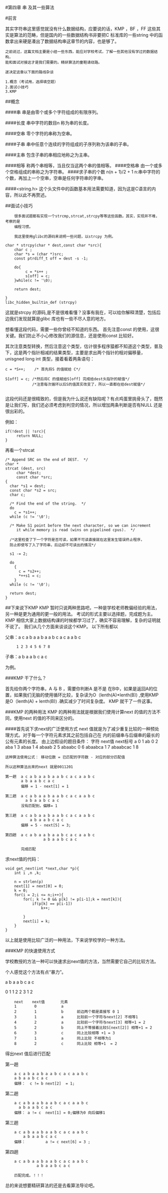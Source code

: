 #第四章   串 及其一些算法

#前言
 
   其实字符串这里感觉就没有什么数据结构，应要说的话，KMP ，BF ，FF 这些其实是算法的范畴，但是国内的一些数据结构书非要把C 标准库的一些string 中的函数拿出来硬是凑出了数据结构串这章节的内容，也是够了。
   
    之前说过，这篇文档主要是小结一些东西，能应对学校考试，了解一些其他没有学过的数据结构，
    能和面试对接这才是我们需要的。精研算法的童鞋请绕路。
    
    遂决定这章以下面的路线杂谈
    
    1.概念（考试用，选择填空题）
    2.面试小技巧
    3.KMP
    
    
##概念

####串
        串是由零个或多个字符组成的有限序列。
        
####长度
        串中字符的数目n 称为串的长度。
        
####空串
        零个字符的串称为空串。
  
####子串
        串中任意个连续的字符组成的子序列称为该串的子串。
        
####主串
        包含子串的串相应地称之为主串。
        
####相等
        称两个串相等，当且仅当这两个串的值相等。
####空格串
        由一个或多个空格组成的串称之为字符串。
####求子串的个数
        n(n + 1)/2 + 1   n:串中字符的个数，再加上一个空串，空串是任何字符串的字串。
        
####<string.h>
     这个头文件中的函数基本用法需要知道，因为这是C语言的内容，所以此不再赘述。
     
##面试小技巧

        很多面试题都有实现一个strcmp,strcat,strcpy等等这些函数。其实，实现并不难，考察的是
        编程习惯。
        
        我这里使用glibc的源码来说明一些问题，以strcpy 为例。
      
```
char * strcpy(char * dest,const char *src){
    char c ;
    char *s = (char *)src;
    const ptrdiff_t off = dest -s -1;
    
    do{
         c = *s++ ;
         s[off] = c;
    }while(c != '\0);
      
    return dest;
    
}
libc_hidden_builtin_def (strcpy)
```
这就是strcpy 的源码,是不是很难看懂？没事有我在，可以给你解释清楚，包括后边我们发现就算是glibc 库也有一些不尽人意的地方。

想看懂这段代码，需要一些你曾经不知道的东西。
首先注意const 的使用，这很关键。我们防止不小心修改我们的源信息，还是使用const 比较好。

其次注意类型转换，然后注意这个类型，估计很多程序猿都不知道这个类型，普及下，这是两个指针相减的结果类型，主要是求出两个指针的相对偏移量，unisgned long int 类型，接着看着两条语句：

```
c = *S++;    /* 首先将S 的值赋给 C*/

S[off] = c; /*然后将C 的值赋给S[off] 完成给dest头指针的赋值*/
            /*注意每次循环以后S的值其实改变了，所以一直都在给dest赋值*/
     
```
这段代码还是很精致的，但是我为什么说还有缺陷呢？有点鸡蛋里挑骨头了，既然是让我们写，我们还必须考虑到判空的情况，所以增加两条判断是否有NULL 还是很出彩的。

例如：
```
if(!dest || !src){
     return NULL;
}
```

再看一个strcat

```
/* Append SRC on the end of DEST.  */
char *
strcat (dest, src)
     char *dest;
     const char *src;
{
  char *s1 = dest;
  const char *s2 = src;
  char c;

  /* Find the end of the string.  */
  do
    c = *s1++;
  while (c != '\0');

  /* Make S1 point before the next character, so we can increment
     it while memory is read (wins on pipelined cpus).  */
     
  /*这里检查了下一个字符是否可读，如果不可读直接就在这里发生错误终止程序，
  防止即使写了入了字符串，后边却不可读出的情况*/
  
  s1 -= 2;

  do
    {
      c = *s2++;
      *++s1 = c;
    }
  while (c != '\0');

  return dest;
}
```


##下来说下KMP 
  KMP 暂时只说两种思路吧，一种是学校老师教偏经验的用法，另一种是更为通用的更一般的用法。
  考试的形式主要以选择题，完成题为主。
  KMP 相信大家上数据结构课的时候都学习过了，确实不容易理解，复杂的证明就不说了。
  我们从几个方面来谈谈这个KMP。 
  以下所有都以
  
       
  父串：a c a b a a b a a b  c  a  c  a  a  b  c
       
         1 2 3 4 5 6 7 8
  子串：a    b    a    a    b   c   a   c
  

  
为例。  
  
###KMP 干了什么？
  
  首先给你两个字符串，A 与 B ，需要你判断A 是不是 在B中，如果是返回A的位置，如果我们无脑的使用循环比较，复杂读为O（lenth(A)*lenth(B)) ,使用KMP是O（lenth(A) + lenth(B)) .确实减少了时间复杂度。
   KMP 就干了一件这事。
   
###KMP 的两种用法
   KMP 的两种用法就是根据我们使用计算next 的值的方法不同，使用next 的值的不同来区分的。
   
####首先说下求next的广泛使用方式
    next 值就是为了减少重复比较的一种预处理方式。对于每一个字符元素求其之前包括自己在
    内的前缀串与后缀串的最长的公有元素的长度。
    由上边假设的题目条件：
    字符       next值    next标号
    a          0           1
    ab         0           2
    aba        1           3
    abaa       1           4
    abaab      2           5
    abaabc     0           6
    abaabca    1           7
    abaabcac   1           8
    
    这种算法使用公式： 移动位数 = 已匹配的字符数 - 对应的部分匹配值
    
    所以这种算法出来的next 就是0011201

    第一趟  a c a b a a b a a b c a c a a b c
           a b a a b c a c
           偏移 = 1 - next[1] = 1
           
    第二趟  a c a b a a b a a b c a c a a b c   
             a b a a b c a c
           没有匹配到，偏移= 1
           
    第三趟  a c a b a a b a a b c a c a a b c
               a b a a b c a c
           偏移 = 5 - next[5] = 3;
           
    第四趟  a c a b a a b a a b c a c a a b c
                     a b a a b c a c
                     
           完成匹配
           
求next值的代码：
```
void get_next(int *next,char *p){
    int i ,n ,k;

    n = strlen(p)
    next[1] = next[0] = 0;
    k = 0;
    for(i = 2;i <= n;i++){
        for(; k != 0 && p[k] != p[i-1];k = next[k]){
            if(p[k] == p[i-1])
                k++;

        }
        next[i] = k;
    }
}

```
           
以上就是使用比较广泛的一种用法，下来说学校学的一种方法。

###KMP 的快速使用方式

学校教授的方法一种可以快速求出next值的方法，当然需要它自己的比较方法。

个人感觉这个方法有点“暴力”。

a  b  a  a  b  c  a  c

0  1  1  2  2  3  1  2

        next    next值       元素
        1        0           a
        2        1           b      前边两个都是直接写 0 1
        3        1           a      比较前一个字符与next[2] 不相等1
        4        2           a      比较前一个字符与next[3] 相等+1 = 2
        5        2           b      同上不等接着比较S[next[2]] 相等+1 = 2 
        6        3           c      同上比较相等 +1 = 3
        7        1           a      同上比较 不相等为1
        8        2           c      同上比较 相等+1  = 2
        
得出next 值后进行匹配

第一趟
        
        a c a b a a b a a b c a c a a b c
        a b a a b c a c
        偏移：  c != b next[2]  = 1;
        
第二趟

        a c a b a a b a a b c a c a a b c
          a b a a b c a c
        偏移： a != c  next[1] = 0;偏移为0 向后偏移1
        
第三趟

        a c a b a a b a a b c a c a a b c
            a b a a b c a c
        偏移：         a != c next[6] = 3 ;
        
第四趟
    
        a c a b a a b a a b c a c a a b c
                  a b a a b c a c 
                  
        匹配完成。！！！
        
总的来说想要精研算法的还是去看算法导论吧。
